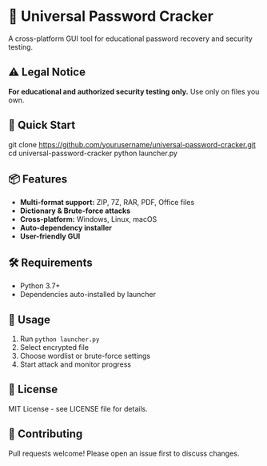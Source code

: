# 🔐 Universal Password Cracker

A cross-platform GUI tool for educational password recovery and security testing.

## ⚠️ Legal Notice
**For educational and authorized security testing only.** Use only on files you own.

## 🚀 Quick Start

git clone https://github.com/yourusername/universal-password-cracker.git
cd universal-password-cracker
python launcher.py


## 📦 Features
- **Multi-format support:** ZIP, 7Z, RAR, PDF, Office files
- **Dictionary & Brute-force attacks**
- **Cross-platform:** Windows, Linux, macOS
- **Auto-dependency installer**
- **User-friendly GUI**

## 🛠️ Requirements
- Python 3.7+
- Dependencies auto-installed by launcher

## 📝 Usage
1. Run `python launcher.py`
2. Select encrypted file
3. Choose wordlist or brute-force settings
4. Start attack and monitor progress

## 📜 License
MIT License - see LICENSE file for details.

## 🤝 Contributing
Pull requests welcome! Please open an issue first to discuss changes.
